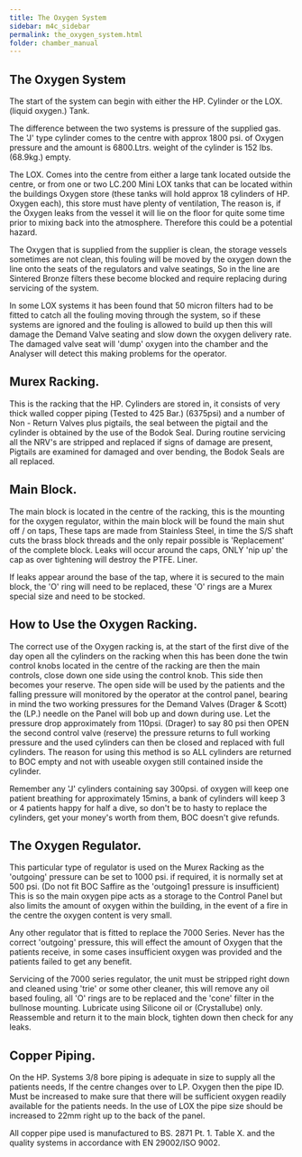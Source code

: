 ```yaml
---
title: The Oxygen System
sidebar: m4c_sidebar
permalink: the_oxygen_system.html
folder: chamber_manual
---
```


## The Oxygen System

The start of the system can begin with either the HP. Cylinder or the LOX. (liquid oxygen.) Tank.

The difference between the two systems is pressure of the supplied gas. The 'J' type cylinder comes to the centre with approx 1800 psi. of Oxygen pressure and the amount is 6800.Ltrs. weight of the cylinder is 152 lbs.(68.9kg.) empty.

The LOX. Comes into the centre from either a large tank located outside the centre, or from one or two LC.200 Mini LOX tanks that can be located within the buildings Oxygen store (these tanks will hold approx 18 cylinders of HP. Oxygen each), this store must have plenty of ventilation, The reason is, if the Oxygen leaks from the vessel it will lie on the floor for quite some time prior to mixing back into the atmosphere. Therefore this could be a potential hazard.

The Oxygen that is supplied from the supplier is clean, the storage vessels sometimes are not clean, this fouling will be moved by the oxygen down the line onto the seats of the regulators and valve seatings, So in the line are Sintered Bronze filters these become blocked and require replacing during servicing of the system.

In some LOX systems it has been found that 50 micron filters had to be fitted to catch all the fouling moving through the system, so if these systems are ignored and the fouling is allowed to build up then this will damage the Demand Valve seating and slow down the oxygen delivery rate. The damaged valve seat will 'dump' oxygen into the chamber and the Analyser will detect this making problems for the operator.

## Murex Racking.

This is the racking that the HP. Cylinders are stored in, it consists of very thick walled copper piping (Tested to 425 Bar.) (6375psi) and a number of Non - Return Valves plus pigtails, the seal between the pigtail and the cylinder is obtained by the use of the Bodok Seal. During routine servicing all the NRV's are stripped and replaced if signs of damage are present, Pigtails are examined for damaged and over bending, the Bodok Seals are all replaced.

## Main Block.

The main block is located in the centre of the racking, this is the mounting for the oxygen regulator, within the main block will be found the main shut off / on taps, These taps are made from Stainless Steel, in time the S/S shaft cuts the brass block threads and the only repair possible is 'Replacement' of the complete block. Leaks will occur around the caps, ONLY 'nip up' the cap as over tightening will destroy the PTFE. Liner. 

If leaks appear around the base of the tap, where it is secured to the main block, the 'O' ring will need to be replaced, these 'O' rings are a Murex special size and need to be stocked.

## How to Use the Oxygen Racking.

The correct use of the Oxygen racking is, at the start of the first dive of the day open all the cylinders on the racking when this has been done the twin control knobs located in the centre of the racking are then the main controls, close down one side using the control knob. This side then becomes your reserve. The open side will be used by the patients and the falling pressure will monitored by the operator at the control panel, bearing in mind the two working pressures for the Demand Valves (Drager & Scott) the (LP.) needle on the Panel will bob up and down during use. Let the pressure drop approximately from 110psi. (Drager) to say 80 psi then OPEN the second control valve (reserve) the pressure returns to full working pressure and the used cylinders can then be closed and replaced with full cylinders. The reason for using this method is so ALL cylinders are returned to BOC empty and not with useable oxygen still contained inside the cylinder.

Remember any 'J' cylinders containing say 300psi. of oxygen will keep one patient breathing for approximately 15mins, a bank of cylinders will keep 3 or 4 patients happy for half a dive, so don't be to hasty to replace the cylinders, get your money's worth from them, BOC doesn't give refunds.

## The Oxygen Regulator.

This particular type of regulator is used on the Murex Racking as the 'outgoing' pressure can be set to 1000 psi. if required, it is normally set at 500 psi. (Do not fit BOC Saffire as the 'outgoing1 pressure is insufficient) This is so the main oxygen pipe acts as a storage to the Control Panel but also limits the amount of oxygen within the building, in the event of a fire in the centre the oxygen content is very small.

Any other regulator that is fitted to replace the 7000 Series. Never has the correct 'outgoing' pressure, this will effect the amount of Oxygen that the patients receive, in some cases insufficient oxygen was provided and the patients failed to get any benefit.

Servicing of the 7000 series regulator, the unit must be stripped right down and cleaned using 'trie' or some other cleaner, this will remove any oil based fouling, all 'O' rings are to be replaced and the 'cone' filter in the bullnose mounting. Lubricate using Silicone oil or (Crystallube) only. Reassemble and return it to the main block, tighten down then check for any leaks. 

## Copper Piping.

On the HP. Systems 3/8 bore piping is adequate in size to supply all the patients needs, If the centre changes over to LP. Oxygen then the pipe ID. Must be increased to make sure that there will be sufficient oxygen readily available for the patients needs. In the use of LOX the pipe size should be increased to 22mm right up to the back of the panel.

All copper pipe used is manufactured to BS. 2871 Pt. 1. Table X. and the quality systems in accordance with EN 29002/ISO 9002.
